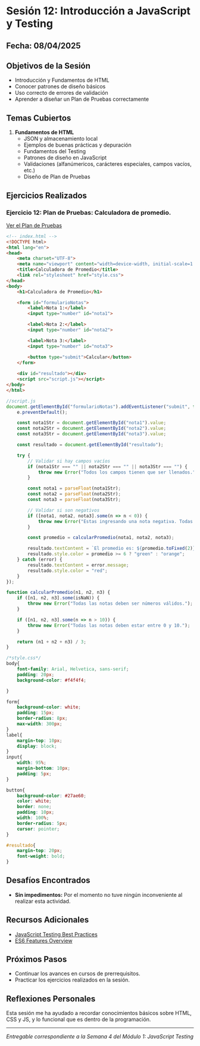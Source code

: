 # Sesión 12: Introducción a JavaScript y Testing

## Fecha: 08/04/2025

## Objetivos de la Sesión

- Introducción y Fundamentos de HTML
- Conocer patrones de diseño básicos
- Uso correcto de errores de validación
- Aprender a diseñar un Plan de Pruebas correctamente

## Temas Cubiertos

1. **Fundamentos de HTML**
   - JSON y almacenamiento local
   - Ejemplos de buenas prácticas y depuración 
   - Fundamentos del Testing
   - Patrones de diseño en JavaScript
   - Validaciones (alfanúmericos, carácteres especiales, campos vacíos, etc.)
   - Diseño de Plan de Pruebas 

## Ejercicios Realizados

### Ejercicio 12: Plan de Pruebas: Calculadora de promedio.

[Ver el Plan de Pruebas](Modulo_1_Javascript_Testing/12_sesion/Plan%20de%20Pruebas.pdf)

```html
<!-- index.html -->
<!DOCTYPE html>
<html lang="en">
<head>
    <meta charset="UTF-8">
    <meta name="viewport" content="width=device-width, initial-scale=1.0">
    <title>Calculadora de Promedio</title>
    <link rel="stylesheet" href="style.css">
</head>
<body>
    <h1>Calculadora de Promedio</h1>

    <form id="formularioNotas">
        <label>Nota 1:</label>
        <input type="number" id="nota1">

        <label>Nota 2:</label>
        <input type="number" id="nota2">

        <label>Nota 3:</label>
        <input type="number" id="nota3">

        <button type="submit">Calcular</button>
    </form>
    
    <div id="resultado"></div>
    <script src="script.js"></script>
</body>
</html>
```
```js - script.js
//script.js
document.getElementById("formularioNotas").addEventListener("submit", function(e){
    e.preventDefault();

    const nota1Str = document.getElementById("nota1").value;
    const nota2Str = document.getElementById("nota2").value;
    const nota3Str = document.getElementById("nota3").value;

    const resultado = document.getElementById("resultado");

    try {
        // Validar si hay campos vacíos
        if (nota1Str === "" || nota2Str === "" || nota3Str === "") {
            throw new Error("Todos los campos tienen que ser llenados.");
        }

        const nota1 = parseFloat(nota1Str);
        const nota2 = parseFloat(nota2Str);
        const nota3 = parseFloat(nota3Str);

        // Validar si son negativos
        if ([nota1, nota2, nota3].some(n => n < 0)) {
            throw new Error("Estas ingresando una nota negativa. Todas las notas deben estar en 0 y 10.");
        }

        const promedio = calcularPromedio(nota1, nota2, nota3);

        resultado.textContent = `El promedio es: ${promedio.toFixed(2)}`;
        resultado.style.color = promedio >= 6 ? "green" : "orange";
    } catch (error) {
        resultado.textContent = error.message;
        resultado.style.color = "red";
    }
});

function calcularPromedio(n1, n2, n3) {
    if ([n1, n2, n3].some(isNaN)) {
        throw new Error("Todas las notas deben ser números válidos.");
    }

    if ([n1, n2, n3].some(n => n > 10)) {
        throw new Error("Todas las notas deben estar entre 0 y 10.");
    }

    return (n1 + n2 + n3) / 3;
}
```

```css
/*style.css*/
body{
    font-family: Arial, Helvetica, sans-serif;
    padding: 20px;
    background-color: #f4f4f4;

}

form{
    background-color: white;
    padding: 15px;
    border-radius: 8px;
    max-width: 300px;
}
label{
    margin-top: 10px;
    display: block;
}
input{
    width: 95%;
    margin-bottom: 10px;
    padding: 5px;
}

button{
    background-color: #27ae60;
    color: white;
    border: none;
    padding: 10px;
    width: 100%;
    border-radius: 5px;
    cursor: pointer;
}

#resultado{
    margin-top: 20px;
    font-weight: bold;
}
```
## Desafíos Encontrados

- **Sin impedimentos:** Por el momento no tuve ningún inconveniente al realizar esta actividad.  

## Recursos Adicionales

- [JavaScript Testing Best Practices](https://github.com/goldbergyoni/javascript-testing-best-practices)
- [ES6 Features Overview](https://github.com/lukehoban/es6features)

## Próximos Pasos

- Continuar los avances en cursos de prerrequisitos. 
- Practicar los ejercicios realizados en la sesión.

## Reflexiones Personales

Esta sesión me ha ayudado a recordar conocimientos básicos sobre HTML, CSS y JS, y lo funcional que es dentro de la programación.

---

*Entregable correspondiente a la Semana 4 del Módulo 1: JavaScript Testing*
